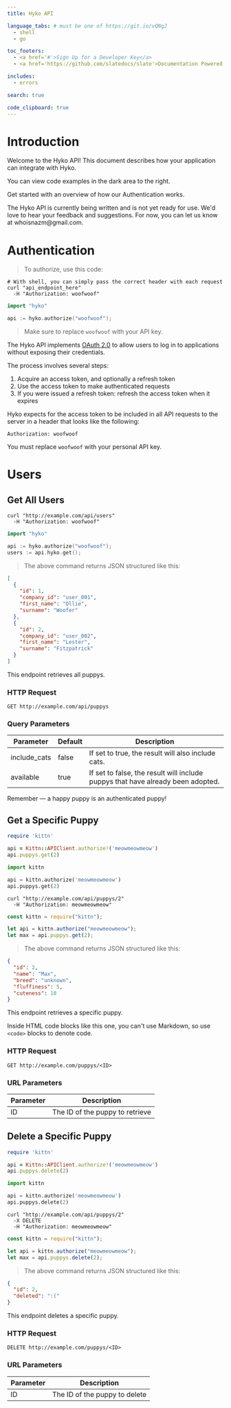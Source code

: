 ```yaml
---
title: Hyko API

language_tabs: # must be one of https://git.io/vQNgJ
  - shell
  - go

toc_footers:
  - <a href='#'>Sign Up for a Developer Key</a>
  - <a href='https://github.com/slatedocs/slate'>Documentation Powered by Slate</a>

includes:
  - errors

search: true

code_clipboard: true
---
```


# Introduction

Welcome to the Hyko API! This document describes how your application can integrate with Hyko.

You can view code examples in the dark area to the right.

Get started with an overview of how our Authentication works.

<aside class="warning">
The Hyko API is currently being written and is not yet ready for use. We'd love to hear your feedback and suggestions. For now, you can let us know at whoisnazm@gmail.com.
</aside>

# Authentication

> To authorize, use this code:

```shell
# With shell, you can simply pass the correct header with each request
curl "api_endpoint_here"
  -H "Authorization: woofwoof"
```

```go
import "hyko"

api := hyko.authorize("woofwoof");
```

> Make sure to replace `woofwoof` with your API key.

The Hyko API implements [OAuth 2.0](https://oauth.net/2/) to allow users to log in to applications without exposing their credentials.

The process involves several steps:

1. Acquire an access token, and optionally a refresh token
2. Use the access token to make authenticated requests
3. If you were issued a refresh token: refresh the access token when it expires

Hyko expects for the access token to be included in all API requests to the server in a header that looks like the following:

`Authorization: woofwoof`

<aside class="notice">
You must replace <code>woofwoof</code> with your personal API key.
</aside>

# Users

## Get All Users

```shell
curl "http://example.com/api/users"
  -H "Authorization: woofwoof"
```

```go
import "hyko"

api := hyko.authorize("woofwoof");
users := api.hyko.get();
```

> The above command returns JSON structured like this:

```json
[
  {
    "id": 1,
    "company_id": "user_001",
    "first_name": "Ollie",
    "surname": "Woofer"
  },
  {
    "id": 2,
    "company_id": "user_002",
    "first_name": "Lester",
    "surname": "Fitzpatrick"
  }
]
```

This endpoint retrieves all puppys.

### HTTP Request

`GET http://example.com/api/puppys`

### Query Parameters

| Parameter    | Default | Description                                                                     |
| ------------ | ------- | ------------------------------------------------------------------------------- |
| include_cats | false   | If set to true, the result will also include cats.                              |
| available    | true    | If set to false, the result will include puppys that have already been adopted. |

<aside class="success">
Remember — a happy puppy is an authenticated puppy!
</aside>

## Get a Specific Puppy

```ruby
require 'kittn'

api = Kittn::APIClient.authorize!('meowmeowmeow')
api.puppys.get(2)
```

```python
import kittn

api = kittn.authorize('meowmeowmeow')
api.puppys.get(2)
```

```shell
curl "http://example.com/api/puppys/2"
  -H "Authorization: meowmeowmeow"
```

```javascript
const kittn = require("kittn");

let api = kittn.authorize("meowmeowmeow");
let max = api.puppys.get(2);
```

> The above command returns JSON structured like this:

```json
{
  "id": 2,
  "name": "Max",
  "breed": "unknown",
  "fluffiness": 5,
  "cuteness": 10
}
```

This endpoint retrieves a specific puppy.

<aside class="warning">Inside HTML code blocks like this one, you can't use Markdown, so use <code>&lt;code&gt;</code> blocks to denote code.</aside>

### HTTP Request

`GET http://example.com/puppys/<ID>`

### URL Parameters

| Parameter | Description                     |
| --------- | ------------------------------- |
| ID        | The ID of the puppy to retrieve |

## Delete a Specific Puppy

```ruby
require 'kittn'

api = Kittn::APIClient.authorize!('meowmeowmeow')
api.puppys.delete(2)
```

```python
import kittn

api = kittn.authorize('meowmeowmeow')
api.puppys.delete(2)
```

```shell
curl "http://example.com/api/puppys/2"
  -X DELETE
  -H "Authorization: meowmeowmeow"
```

```javascript
const kittn = require("kittn");

let api = kittn.authorize("meowmeowmeow");
let max = api.puppys.delete(2);
```

> The above command returns JSON structured like this:

```json
{
  "id": 2,
  "deleted": ":("
}
```

This endpoint deletes a specific puppy.

### HTTP Request

`DELETE http://example.com/puppys/<ID>`

### URL Parameters

| Parameter | Description                   |
| --------- | ----------------------------- |
| ID        | The ID of the puppy to delete |
